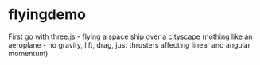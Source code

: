 flyingdemo
==========

First go with three.js - flying a space ship over a cityscape (nothing like an aeroplane - no gravity, lift, drag, just thrusters affecting linear and angular momentum)
